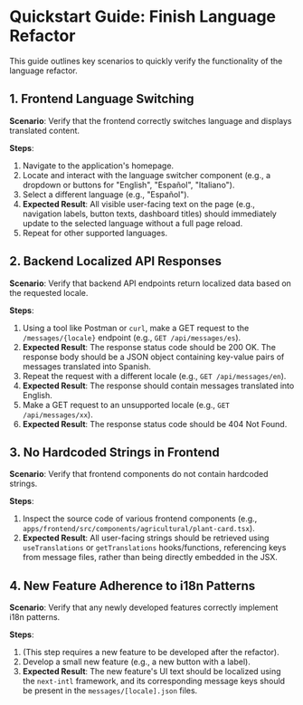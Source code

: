 # Quickstart Guide: Finish Language Refactor

This guide outlines key scenarios to quickly verify the functionality of the language refactor.

## 1. Frontend Language Switching

**Scenario**: Verify that the frontend correctly switches language and displays translated content.

**Steps**:
1.  Navigate to the application's homepage.
2.  Locate and interact with the language switcher component (e.g., a dropdown or buttons for "English", "Español", "Italiano").
3.  Select a different language (e.g., "Español").
4.  **Expected Result**: All visible user-facing text on the page (e.g., navigation labels, button texts, dashboard titles) should immediately update to the selected language without a full page reload.
5.  Repeat for other supported languages.

## 2. Backend Localized API Responses

**Scenario**: Verify that backend API endpoints return localized data based on the requested locale.

**Steps**:
1.  Using a tool like Postman or `curl`, make a GET request to the `/messages/{locale}` endpoint (e.g., `GET /api/messages/es`).
2.  **Expected Result**: The response status code should be 200 OK. The response body should be a JSON object containing key-value pairs of messages translated into Spanish.
3.  Repeat the request with a different locale (e.g., `GET /api/messages/en`).
4.  **Expected Result**: The response should contain messages translated into English.
5.  Make a GET request to an unsupported locale (e.g., `GET /api/messages/xx`).
6.  **Expected Result**: The response status code should be 404 Not Found.

## 3. No Hardcoded Strings in Frontend

**Scenario**: Verify that frontend components do not contain hardcoded strings.

**Steps**:
1.  Inspect the source code of various frontend components (e.g., `apps/frontend/src/components/agricultural/plant-card.tsx`).
2.  **Expected Result**: All user-facing strings should be retrieved using `useTranslations` or `getTranslations` hooks/functions, referencing keys from message files, rather than being directly embedded in the JSX.

## 4. New Feature Adherence to i18n Patterns

**Scenario**: Verify that any newly developed features correctly implement i18n patterns.

**Steps**:
1.  (This step requires a new feature to be developed after the refactor).
2.  Develop a small new feature (e.g., a new button with a label).
3.  **Expected Result**: The new feature's UI text should be localized using the `next-intl` framework, and its corresponding message keys should be present in the `messages/[locale].json` files.
